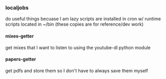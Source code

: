 ### localjobs
do useful things becuase I am lazy
scripts are installed in cron w/ runtime scripts located in ~/bin (these copies are for reference/dev work)


#### mixes-getter
get mixes that I want to listen to using the youtube-dl python module

#### papers-getter
get pdfs and store them so I don't have to always save them myself
